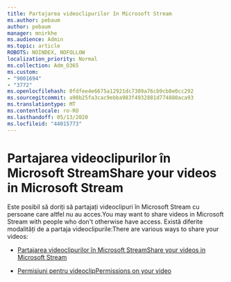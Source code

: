 ```yaml
---
title: Partajarea videoclipurilor în Microsoft Stream
ms.author: pebaum
author: pebaum
manager: mnirkhe
ms.audience: Admin
ms.topic: article
ROBOTS: NOINDEX, NOFOLLOW
localization_priority: Normal
ms.collection: Adm_O365
ms.custom:
- "9001694"
- "3772"
ms.openlocfilehash: 0fdfee4e6675a12921dc7309a76cb9cb8e0cc292
ms.sourcegitcommit: a98b25fa3cac9ebba983f4932881d774880aca93
ms.translationtype: MT
ms.contentlocale: ro-RO
ms.lasthandoff: 05/13/2020
ms.locfileid: "44015773"
---
```

# <a name="share-your-videos-in-microsoft-stream"></a><span data-ttu-id="7fd8a-102">Partajarea videoclipurilor în Microsoft Stream</span><span class="sxs-lookup"><span data-stu-id="7fd8a-102">Share your videos in Microsoft Stream</span></span>

<span data-ttu-id="7fd8a-103">Este posibil să doriți să partajați videoclipuri în Microsoft Stream cu persoane care altfel nu au acces.</span><span class="sxs-lookup"><span data-stu-id="7fd8a-103">You may want to share videos in Microsoft Stream with people who don't otherwise have access.</span></span> <span data-ttu-id="7fd8a-104">Există diferite modalități de a partaja videoclipurile:</span><span class="sxs-lookup"><span data-stu-id="7fd8a-104">There are various ways to share your videos:</span></span>

- [<span data-ttu-id="7fd8a-105">Partajarea videoclipurilor în Microsoft Stream</span><span class="sxs-lookup"><span data-stu-id="7fd8a-105">Share your videos in Microsoft Stream</span></span>](https://docs.microsoft.com/stream/portal-share-video)

- [<span data-ttu-id="7fd8a-106">Permisiuni pentru videoclip</span><span class="sxs-lookup"><span data-stu-id="7fd8a-106">Permissions on your video</span></span>](https://docs.microsoft.com/stream/portal-share-video#permissions-on-your-video)
